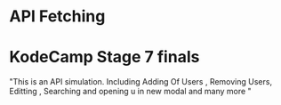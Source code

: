 # API Fetching

# KodeCamp Stage 7 finals

"This is an API simulation. Including Adding Of Users , Removing Users, Editting , Searching and opening u in new modal and many more "
